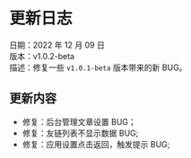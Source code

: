 # 更新日志

日期：2022 年 12 月 09 日<br/>
版本：v1.0.2-beta<br/>
描述：修复一些 `v1.0.1-beta` 版本带来的新 BUG。

## 更新内容

- 修复：后台管理文章设置 BUG；
- 修复：友链列表不显示数据 BUG;
- 修复：应用设置点击返回，触发提示 BUG;
